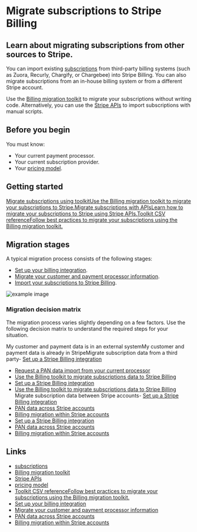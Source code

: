 # Migrate subscriptions to Stripe Billing

## Learn about migrating subscriptions from other sources to Stripe.

You can import existing
[subscriptions](https://docs.stripe.com/billing/subscriptions/creating) from
third-party billing systems (such as Zuora, Recurly, Chargify, or Chargebee)
into Stripe Billing. You can also migrate subscriptions from an in-house billing
system or from a different Stripe account.

Use the [Billing migration
toolkit](https://docs.stripe.com/billing/subscriptions/import-subscriptions-toolkit)
to migrate your subscriptions without writing code. Alternatively, you can use
the [Stripe
APIs](https://docs.stripe.com/billing/subscriptions/import-subscriptions) to
import subscriptions with manual scripts.

## Before you begin

You must know:

- Your current payment processor.
- Your current subscription provider.
- Your [pricing model](https://docs.stripe.com/products-prices/pricing-models).

## Getting started

[Migrate subscriptions using toolkitUse the Billing migration toolkit to migrate
your subscriptions to
Stripe.](https://docs.stripe.com/billing/subscriptions/import-subscriptions-toolkit)[Migrate
subscriptions with APIsLearn how to migrate your subscriptions to Stripe using
Stripe
APIs.](https://docs.stripe.com/billing/subscriptions/import-subscriptions)[Toolkit
CSV referenceFollow best practices to migrate your subscriptions using the
Billing migration
toolkit.](https://docs.stripe.com/billing/subscriptions/toolkit-reference)
## Migration stages

A typical migration process consists of the following stages:

- [Set up your billing
integration](https://docs.stripe.com/billing/subscriptions/build-subscriptions).
- [Migrate your customer and payment processor
information](https://docs.stripe.com/get-started/data-migrations/pan-import).
- [Import your subscriptions to Stripe
Billing](https://docs.stripe.com/billing/subscriptions/import-subscriptions-toolkit).

![example
image](https://b.stripecdn.com/docs-statics-srv/assets/billing-migration.f3bae77ee00a04b8d0baf90518a1db2c.png)

### Migration decision matrix

The migration process varies slightly depending on a few factors. Use the
following decision matrix to understand the required steps for your situation.

My customer and payment data is in an external systemMy customer and payment
data is already in StripeMigrate subscription data from a third party- [Set up a
Stripe Billing
integration](https://docs.stripe.com/billing/subscriptions/build-subscriptions)
- [Request a PAN data import from your current
processor](https://docs.stripe.com/get-started/data-migrations/pan-import)
- [Use the Billing toolkit to migrate subscriptions data to Stripe
Billing](https://docs.stripe.com/billing/subscriptions/import-subscriptions-toolkit)
- [Set up a Stripe Billing
integration](https://docs.stripe.com/billing/subscriptions/build-subscriptions)
- [Use the Billing toolkit to migrate subscriptions data to Stripe
Billing](https://docs.stripe.com/billing/subscriptions/import-subscriptions-toolkit)
Migrate subscription data between Stripe accounts- [Set up a Stripe Billing
integration](https://docs.stripe.com/billing/subscriptions/build-subscriptions)
- [ PAN data across Stripe
accounts](https://docs.stripe.com/get-started/data-migrations/pan-copy-self-serve)
- [Billing migration within Stripe
accounts](https://docs.stripe.com/billing/subscriptions/toolkit-reference#within-Stripe-accounts)
- [Set up a Stripe Billing
integration](https://docs.stripe.com/billing/subscriptions/build-subscriptions)
- [ PAN data across Stripe
accounts](https://docs.stripe.com/get-started/data-migrations/pan-copy-self-serve)
- [Billing migration within Stripe
accounts](https://docs.stripe.com/billing/subscriptions/toolkit-reference#within-Stripe-accounts)

## Links

- [subscriptions](https://docs.stripe.com/billing/subscriptions/creating)
- [Billing migration
toolkit](https://docs.stripe.com/billing/subscriptions/import-subscriptions-toolkit)
- [Stripe
APIs](https://docs.stripe.com/billing/subscriptions/import-subscriptions)
- [pricing model](https://docs.stripe.com/products-prices/pricing-models)
- [Toolkit CSV referenceFollow best practices to migrate your subscriptions
using the Billing migration
toolkit.](https://docs.stripe.com/billing/subscriptions/toolkit-reference)
- [Set up your billing
integration](https://docs.stripe.com/billing/subscriptions/build-subscriptions)
- [Migrate your customer and payment processor
information](https://docs.stripe.com/get-started/data-migrations/pan-import)
- [ PAN data across Stripe
accounts](https://docs.stripe.com/get-started/data-migrations/pan-copy-self-serve)
- [Billing migration within Stripe
accounts](https://docs.stripe.com/billing/subscriptions/toolkit-reference#within-Stripe-accounts)